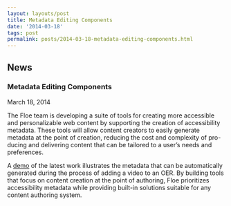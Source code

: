 ```yaml
---
layout: layouts/post
title: Metadata Editing Components
date: '2014-03-18'
tags: post
permalink: posts/2014-03-18-metadata-editing-components.html
---
```

<article class="floe-content floe-news-item">
                <h2> News </h2>
                <h3>Metadata Editing Components</h3>
                <time class="floe-date" datetime="2014-03-18">March 18, 2014</time>
                <p>The Floe team is developing a suite of tools for creating more accessible and
                    personalizable web content by supporting the creation of accessibility metadata.
                    These tools will allow content creators to easily generate metadata at the point of creation,
                    reducing the cost and complexity of pro-ducing and delivering content that can be tailored to a user’s needs and preferences.</p>
                <p>A <a href="https://metadata.floeproject.org/demos/metadata/index.html">demo</a>
                    of the latest work illustrates the metadata that can be automatically generated during the process of adding a video to an OER. By building tools that focus on content creation at the point of authoring, Floe prioritizes accessibility metadata while providing built-in solutions suitable for any content authoring system.
                </p>
            </article>
